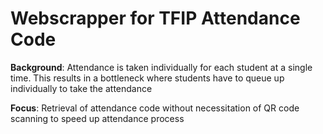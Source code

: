# Webscrapper for TFIP Attendance Code

__Background__: Attendance is taken individually for each student at a single time. This results in a bottleneck where students have to queue up individually to take the attendance

__Focus__: Retrieval of attendance code without necessitation of QR code scanning to speed up attendance process